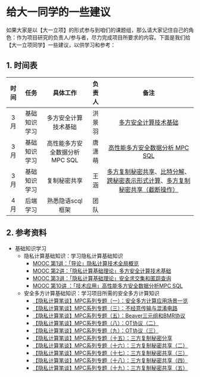 # 给大一同学的一些建议

如果大家是以【大一立项】的形式参与到咱们的课题组，那么请大家记住自己的角色：作为项目研究的负责人/参与者，尽力完成项目所要求的内容。下面是我们给【大一立项同学】一些建议，以供学习和参考：

## 1. 时间表

|        时间      |     任务         |          具体工作               | 负责人     |备注   |
|       :--:       |     :--:        |        :--:                     |  :--:     |:--:  |
|        3月       |    基础知识学习  |   多方安全计算技术基础            |  洪景羽    |   [多方安全计算技术基础](https://github.com/Stu-Yang/HITSZ-SecurityGroup-MPC/blob/main/getting-started/firest-year-student-materials/%E5%A4%9A%E6%96%B9%E5%AE%89%E5%85%A8%E8%AE%A1%E7%AE%97%E6%8A%80%E6%9C%AF%E5%9F%BA%E7%A1%80.pptx)   |
|        3月       |    基础知识学习  |   高性能多方安全数据分析MPC SQL         |   唐潇萌   | [高性能多方安全数据分析 MPC SQL](https://github.com/Stu-Yang/HITSZ-SecurityGroup-MPC/blob/main/getting-started/firest-year-student-materials/%E9%AB%98%E6%80%A7%E8%83%BD%E5%A4%9A%E6%96%B9%E5%AE%89%E5%85%A8%E6%95%B0%E6%8D%AE%E5%88%86%E6%9E%90%20MPC%20%20SQL.pptx)    |
|        3月       |    基础知识学习  |      复制秘密共享                |   王涵     |[多方复制秘密共享](https://github.com/Stu-Yang/HITSZ-SecurityGroup-MPC/blob/main/getting-started/firest-year-student-materials/%E5%A4%9A%E6%96%B9%E5%A4%8D%E5%88%B6%E7%A7%98%E5%AF%86%E5%85%B1%E4%BA%AB.pdf)、[比特分解](https://github.com/Stu-Yang/HITSZ-SecurityGroup-MPC/blob/main/getting-started/firest-year-student-materials/%E6%AF%94%E7%89%B9%E5%88%86%E8%A7%A3.pdf)、[跨秘密表示形式计算](https://github.com/Stu-Yang/HITSZ-SecurityGroup-MPC/blob/main/getting-started/firest-year-student-materials/%E8%B7%A8%E7%A7%98%E5%AF%86%E8%A1%A8%E7%A4%BA%E5%BD%A2%E5%BC%8F%E8%AE%A1%E7%AE%97.pdf)、[多方复制秘密共享（截断操作）](https://github.com/Stu-Yang/HITSZ-SecurityGroup-MPC/blob/main/getting-started/firest-year-student-materials/%E5%A4%9A%E6%96%B9%E5%A4%8D%E5%88%B6%E7%A7%98%E5%AF%86%E5%85%B1%E4%BA%AB%EF%BC%88%E6%88%AA%E6%96%AD%E6%93%8D%E4%BD%9C%EF%BC%89.pdf)|
|     4月            |后端学习              |             熟悉隐语scql框架    |  团队||
 
## 2. 参考资料

+ 基础知识学习
  + 隐私计算基础知识：学习隐私计算基础知识
    + [MOOC 第1讲：「导论」隐私计算技术全局概览](https://www.bilibili.com/video/BV1d14y1J72B/?spm_id_from=333.999.0.0&vd_source=45400e58cd0ed58d7605745553c0f81e)
    + [MOOC 第2讲：「隐私计算基础理论」多方安全计算技术基础](https://www.bilibili.com/video/BV1BG411M7qS/?spm_id_from=333.788&vd_source=e7621c4c2addfc5cf23ee5974a5d337a)
    + [MOOC 第3讲：「隐私计算基础理论」安全求交集和匿踪查询](https://www.bilibili.com/video/BV1oW4y1H7rL/?spm_id_from=333.788&vd_source=e7621c4c2addfc5cf23ee5974a5d337a)
    + [MOOC 第10讲 ：「技术应用」高性能多方安全数据分析MPC SQL](https://www.bilibili.com/video/BV1WR4y1C7bA/?spm_id_from=333.788&vd_source=e7621c4c2addfc5cf23ee5974a5d337a)
  + 安全多方计算基础知识：学习项目所需的安全多方计算知识
    + [【隐私计算笔谈】MPC系列专题（一）：安全多方计算应用场景一览](https://blog.csdn.net/Matrix_element/article/details/117355498)
    + [【隐私计算笔谈】MPC系列专题（三）：不经意传输与混淆电路](https://blog.csdn.net/Matrix_element/article/details/117481369)
    + [【隐私计算笔谈】MPC系列专题（五）：Beaver三元组和BMR协议](https://blog.csdn.net/Matrix_element/article/details/117788407)
    + [【隐私计算笔谈】MPC系列专题（八）：OT协议（二）](https://blog.csdn.net/Matrix_element/article/details/118120744)
    + [【隐私计算笔谈】MPC系列专题（九）：OT协议（三）](https://blog.csdn.net/Matrix_element/article/details/118121020)
    + [【隐私计算笔谈】MPC系列专题（十五）：三方复制秘密分享](https://blog.csdn.net/Matrix_element/article/details/119190983)
    + [【隐私计算笔谈】MPC系列专题（十六）：三方复制秘密共享（二）](https://blog.csdn.net/Matrix_element/article/details/119332270)
    + [【隐私计算笔谈】MPC系列专题（十七）：三方复制秘密共享（三）](https://blog.csdn.net/Matrix_element/article/details/119331429)
    + [【隐私计算笔谈】MPC系列专题（十八）：三方复制秘密共享（四）](https://blog.csdn.net/Matrix_element/article/details/119613604)
    + [【隐私计算笔谈】MPC系列专题（十九）：三方复制秘密共享（五）](https://blog.csdn.net/Matrix_element/article/details/119909871)
